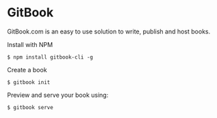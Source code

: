 # GitBook

GitBook.com is an easy to use solution to write, publish and host books.

Install with NPM

```
$ npm install gitbook-cli -g
```

Create a book

```
$ gitbook init
```

Preview and serve your book using:

```
$ gitbook serve
```
